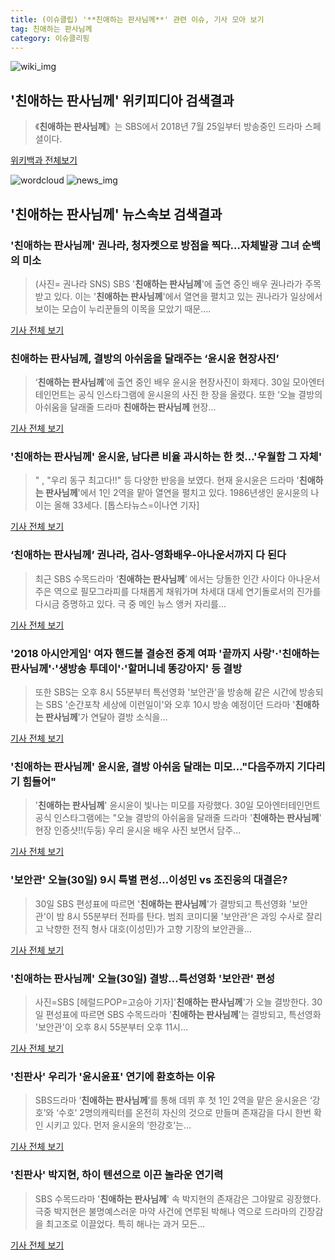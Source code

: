 ```yaml
---
title: (이슈클립) '**친애하는 판사님께**' 관련 이슈, 기사 모아 보기
tag: 친애하는 판사님께
category: 이슈클리핑
---
```

![wiki_img](https://user-images.githubusercontent.com/42597476/44503234-41136a80-a6d0-11e8-9071-6fc6418eafe4.png)
## **'**친애하는 판사님께**'** 위키피디아 검색결과
>《**친애하는 판사님께**》는 SBS에서 2018년 7월 25일부터 방송중인 드라마 스페셜이다.

<a href="https://ko.wikipedia.org/wiki/친애하는 판사님께" target="_blank">위키백과 전체보기</a>

![wordcloud](https://s3.ap-northeast-2.amazonaws.com/lyrics101-wordcloud/2018-08-31-1535661878.png)
![news_img](https://user-images.githubusercontent.com/42597476/44507050-1206f400-a6e4-11e8-8d98-7ffbfebb353f.png)
## **'**친애하는 판사님께**'** 뉴스속보 검색결과
### '**친애하는 판사님께**' 권나라, 청자켓으로 방점을 찍다…자체발광 그녀 순백의 미소

>(사진= 권나라 SNS) SBS '**친애하는 판사님께**'에 출연 중인 배우 권나라가 주목받고 있다. 이는 '**친애하는 판사님께**'에서 열연을 펼치고 있는 권나라가 일상에서 보이는 모습이 누리꾼들의 이목을 모았기 때문....

<a href="http://www.kns.tv/news/articleView.html?idxno=464794" target="_blank">기사 전체 보기</a>

### **친애하는 판사님께**, 결방의 아쉬움을 달래주는 ‘윤시윤 현장사진’

>‘**친애하는 판사님께**’에 출연 중인 배우 윤시윤 현장사진이 화제다. 30일 모아엔터테인먼트는 공식 인스타그램에 윤시윤의 사진 한 장을 올렸다. 또한 ‘오늘 결방의 아쉬움을 달래줄 드라마 **친애하는 판사님께** 현장...

<a href="http://www.kookje.co.kr/news2011/asp/newsbody.asp?code=0500&key=20180831.99099014515" target="_blank">기사 전체 보기</a>

### '**친애하는 판사님께**' 윤시윤, 남다른 비율 과시하는 한 컷…'우월함 그 자체'

>" , "우리 동구 최고다!!" 등 다양한 반응을 보였다. 현재 윤시윤은 드라마 '**친애하는 판사님께**'에서 1인 2역을 맡아 열연을 펼치고 있다. 1986년생인 윤시윤의 나이는 올해 33세다. [톱스타뉴스=이나연 기자]

<a href="http://www.topstarnews.net/news/articleView.html?idxno=474169" target="_blank">기사 전체 보기</a>

### ‘**친애하는 판사님께**’ 권나라, 검사-영화배우-아나운서까지 다 된다

>최근 SBS 수목드라마 ‘**친애하는 판사님께**’ 에서는 당돌한 인간 사이다 아나운서 주은 역으로 필모그라피를 다채롭게 채워가며 차세대 대세 연기돌로서의 진가를 다시금 증명하고 있다. 극 중 메인 뉴스 앵커 자리를...

<a href="http://www.kookje.co.kr/news2011/asp/newsbody.asp?code=0500&key=20180831.99099014317" target="_blank">기사 전체 보기</a>

### '2018 아시안게임' 여자 핸드볼 결승전 중계 여파 '끝까지 사랑'·'**친애하는 판사님께**'·'생방송 투데이'·'할머니네 똥강아지' 등 결방

>또한 SBS는 오후 8시 55분부터 특선영화 '보안관'을 방송해 같은 시간에 방송되는 SBS '순간포착 세상에 이런일이'와 오후 10시 방송 예정이던 드라마 '**친애하는 판사님께**'가 연달아 결방 소식을...

<a href="http://www.sportsq.co.kr/news/articleView.html?idxno=300738" target="_blank">기사 전체 보기</a>

### '**친애하는 판사님께**' 윤시윤, 결방 아쉬움 달래는 미모…"다음주까지 기다리기 힘들어"

>'**친애하는 판사님께**' 윤시윤이 빛나는 미모를 자랑했다. 30일 모아엔터테인먼트 공식 인스타그램에는 "오늘 결방의 아쉬움을 달래줄 드라마 '**친애하는 판사님께**' 현장 인증샷!!(두둥) 우리 윤시윤 배우 사진 보면서 담주...

<a href="http://www.topstarnews.net/news/articleView.html?idxno=474124" target="_blank">기사 전체 보기</a>

### '보안관' 오늘(30일) 9시 특별 편성…이성민 vs 조진웅의 대결은?

>30일 SBS 편성표에 따르면 '**친애하는 판사님께**'가 결방되고 특선영화 '보안관'이 밤 8시 55분부터 전파를 탄다. 범죄 코미디물 '보안관'은 과잉 수사로 잘리고 낙향한 전직 형사 대호(이성민)가 고향 기장의 보안관을...

<a href="http://stoo.asiae.co.kr/news/naver_view.htm?idxno=2018083019543011424" target="_blank">기사 전체 보기</a>

### '**친애하는 판사님께**' 오늘(30일) 결방…특선영화 '보안관' 편성

>사진=SBS [헤럴드POP=고승아 기자]'**친애하는 판사님께**'가 오늘 결방한다. 30일 편성표에 따르면 SBS 수목드라마 '**친애하는 판사님께**'는 결방되고, 특선영화 '보안관'이 오후 8시 55분부터 오후 11시...

<a href="http://biz.heraldcorp.com/view.php?ud=201808300906330784891_1" target="_blank">기사 전체 보기</a>

### '친판사' 우리가 '윤시윤표' 연기에 환호하는 이유

>SBS드라마 ‘**친애하는 판사님께**’를 통해 데뷔 후 첫 1인 2역을 맡은 윤시윤은 ‘강호’와 ‘수호’ 2명의캐릭터를 온전히 자신의 것으로 만들며 존재감을 다시 한번 확인 시키고 있다. 먼저 윤시윤의 ‘한강호’는...

<a href="http://www.mydaily.co.kr/new_yk/html/read.php?newsid=201808301434538777&ext=na" target="_blank">기사 전체 보기</a>

### '친판사' 박지현, 하이 텐션으로 이끈 놀라운 연기력

>SBS 수목드라마 '**친애하는 판사님께**' 속 박지현의 존재감은 그야말로 굉장했다. 극중 박지현은 불명예스러운 마약 사건에 연루된 박해나 역으로 드라마의 긴장감을 최고조로 이끌었다. 특히 해나는 과거 모든...

<a href="http://sports.chosun.com/news/ntype.htm?id=201808310100284000021587&servicedate=20180830" target="_blank">기사 전체 보기</a>



